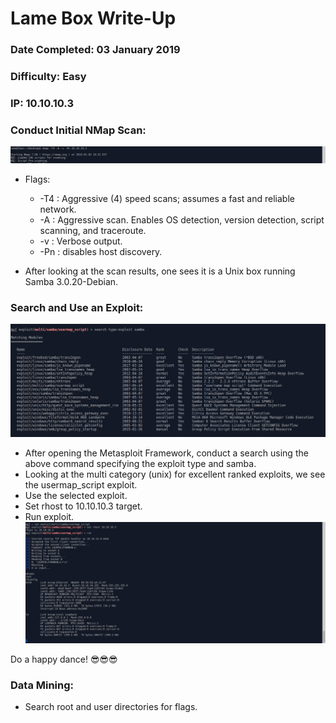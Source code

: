 # Lame Box Write-Up
### Date Completed: 03 January 2019
### Difficulty: Easy
### IP: 10.10.10.3

### Conduct Initial NMap Scan:
![nmap screenshot](/images/nmap.png)
* Flags:
  * -T4 : Aggressive (4) speed scans; assumes a fast and reliable network.
  * -A : Aggressive scan. Enables OS detection, version detection, script scanning, and traceroute.
  * -v : Verbose output.
  * -Pn : disables host discovery.

* After looking at the scan results, one sees it is a Unix box running Samba 3.0.20-Debian. 

### Search and Use an Exploit:
![metasploit exploit search](/images/exploit_search.png)
* After opening the Metasploit Framework, conduct a search using the above command specifying the exploit type and samba.
* Looking at the multi category (unix) for excellent ranked exploits, we see the usermap_script exploit.
* Use the selected exploit.
* Set rhost to 10.10.10.3 target.
* Run exploit. 
![use exploit](/images/exploit.png)

Do a happy dance! 😎😎😎

### Data Mining:
* Search root and user directories for flags. 
